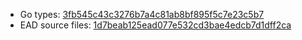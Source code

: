 * Go types: [3fb545c43c3276b7a4c81ab8bf895f5c7e23c5b7](https://github.com/NYULibraries/dlts-finding-aids-ead-go-packages/commit/3fb545c43c3276b7a4c81ab8bf895f5c7e23c5b7)
* EAD source files: [1d7beab125ead077e532cd3bae4edcb7d1dff2ca](https://github.com/NYULibraries/dlts-finding-aids-ead-sample-set-1/commit/1d7beab125ead077e532cd3bae4edcb7d1dff2ca)
